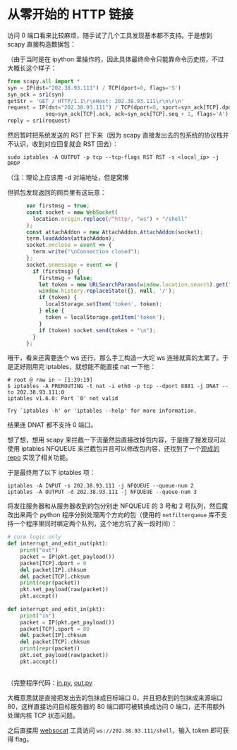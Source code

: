 # 从零开始的 HTTP 链接

访问 0 端口看来比较麻烦，随手试了几个工具发现基本都不支持。于是想到 scapy 直接构造数据包：

（由于当时是在 ipython 里操作的，因此具体最终命令只能靠命令历史捞，不过大概长这个样子：

```py
from scapy.all import *
syn = IP(dst="202.38.93.111") / TCP(dport=0, flags='S')
syn_ack = sr1(syn)
getStr = 'GET / HTTP/1.1\r\nHost: 202.38.93.111\r\n\r\n'
request = IP(dst="202.38.93.111") / TCP(dport=0, sport=syn_ack[TCP].dport,
            seq=syn_ack[TCP].ack, ack=syn_ack[TCP].seq + 1, flags='A') / getStr
reply = sr1(request)
```

然后暂时把系统发送的 RST 拦下来（因为 scapy 直接发出去的包系统的协议栈并不认识，收到对应回复就会 RST 回去）：

```
sudo iptables -A OUTPUT -p tcp --tcp-flags RST RST -s <local_ip> -j DROP
```

（注：理论上应该用 -d 对端地址，但是窝懒

但抓包发现返回的网页里有这玩意：

```js
      var firstmsg = true;
      const socket = new WebSocket(
        location.origin.replace(/^http/, "ws") + "/shell"
      );
      const attachAddon = new AttachAddon.AttachAddon(socket);
      term.loadAddon(attachAddon);
      socket.onclose = event => {
        term.write("\nConnection closed");
      };
      socket.onmessage = event => {
        if (firstmsg) {
          firstmsg = false;
          let token = new URLSearchParams(window.location.search).get("token");
          window.history.replaceState({}, null, '/');
          if (token) {
            localStorage.setItem('token', token);
          } else {
            token = localStorage.getItem('token');
          }
          if (token) socket.send(token + "\n");
        }
      };
```

哦干，看来还需要连个 ws 还行，那么手工构造一大坨 ws 连接就真的太累了。于是正好刚用完 iptables，就想能不能直接 nat 一下他：

```
# root @ raw in ~ [1:39:19]
$ iptables -A PREROUTING -t nat -i eth0 -p tcp --dport 8881 -j DNAT --to 202.38.93.111:0
iptables v1.6.0: Port `0' not valid

Try `iptables -h' or 'iptables --help' for more information.
```

结果连 DNAT 都不支持 0 端口。

想了想，想用 scapy 来拦截一下流量然后直接改掉包内容，于是搜了搜发现可以使用 iptables NFQUEUE 来拦截包并且可以修改包内容，还找到了一个[现成的 repo](https://github.com/DanNegrea/Scapy-Interceptor) 实现了相关功能。

于是最终用了以下 iptables 项：

```
iptables -A INPUT -s 202.38.93.111 -j NFQUEUE --queue-num 2
iptables -A OUTPUT -d 202.38.93.111 -j NFQUEUE --queue-num 3
```

将发往服务器和从服务器收到的包分别走 NFQUEUE 的 3 号和 2 号队列，然后魔改出来两个 python 程序分别处理两个方向的包（使用的 `netfilterqueue` 库不支持一个程序里同时绑定两个队列，这个地方坑了我一段时间）：

```py
# core logic only
def interrupt_and_edit_out(pkt):
	print("out")
	packet = IP(pkt.get_payload())
	packet[TCP].dport = 0
	del packet[IP].chksum
	del packet[TCP].chksum
	print(repr(packet))
	pkt.set_payload(raw(packet))
	pkt.accept()
	
def interrupt_and_edit_in(pkt):
	print("in")
	packet = IP(pkt.get_payload())
	packet[TCP].sport = 80
	del packet[IP].chksum
	del packet[TCP].chksum
	print(repr(packet))
	pkt.set_payload(raw(packet))
	pkt.accept()
	
```

（完整程序代码：[in.py](in.py), [out.py](out.py)

大概意思就是直接把发出去的包抹成目标端口 0，并且把收到的包抹成来源端口 80，这样直接访问目标服务器的 80 端口即可被转换成访问 0 端口，还不用额外处理内核 TCP 状态问题。

之后直接用 [websocat](https://github.com/vi/websocat) 工具访问 `ws://202.38.93.111/shell`，输入 token 即可获得 flag。